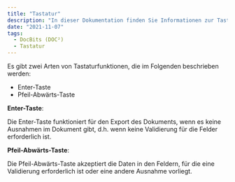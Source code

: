 ```yaml
---
title: "Tastatur"
description: "In dieser Dokumentation finden Sie Informationen zur Tastaturunterstützung in DocBits (DOC²). Sie können die Enter- und Pfeil-Abwärts-Tasten als Tastenkombinationen verwenden, ohne Ihre Maus zu benutzen."
date: "2021-11-07"
tags:
  - DocBits (DOC²)
  - Tastatur
---
```


Es gibt zwei Arten von Tastaturfunktionen, die im Folgenden beschrieben werden:

- Enter-Taste
- Pfeil-Abwärts-Taste

**Enter-Taste**:

Die Enter-Taste funktioniert für den Export des Dokuments, wenn es keine Ausnahmen im Dokument gibt, d.h. wenn keine Validierung für die Felder erforderlich ist.

**Pfeil-Abwärts-Taste**:

Die Pfeil-Abwärts-Taste akzeptiert die Daten in den Feldern, für die eine Validierung erforderlich ist oder eine andere Ausnahme vorliegt.